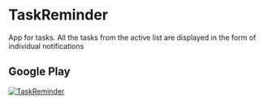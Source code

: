 # TaskReminder

App for tasks. All the tasks from the active list are displayed in the form of individual notifications

## Google Play

[![TaskReminder](https://developer.android.com/images/brand/en_generic_rgb_wo_45.png)](https://play.google.com/store/apps/details?id=org.almiso.taskreminder "TaskReminder on Google Play Market")